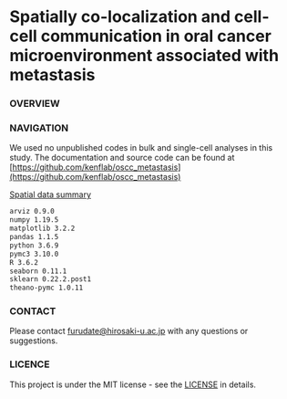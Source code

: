 # Spatially co-localization and cell-cell communication in oral cancer microenvironment associated with metastasis

### OVERVIEW

### NAVIGATION
We used no unpublished codes in bulk and single-cell analyses in this study.
The documentation and source code can be found at [https://github.com/kenflab/oscc_metastasis](https://github.com/kenflab/oscc_metastasis)



[Spatial data summary](https://kenflab.github.io/oscc_metastasis/summary.html)

```markdown
arviz 0.9.0
numpy 1.19.5
matplotlib 3.2.2
pandas 1.1.5
python 3.6.9
pymc3 3.10.0
R 3.6.2
seaborn 0.11.1
sklearn 0.22.2.post1
theano-pymc 1.0.11
```

### CONTACT
Please contact <furudate@hirosaki-u.ac.jp> with any questions or suggestions.


### LICENCE
This project is under the MIT license - see the [LICENSE](https://github.com/kenflab/oscc_metastasis/blob/main/LICENSE) in details.

